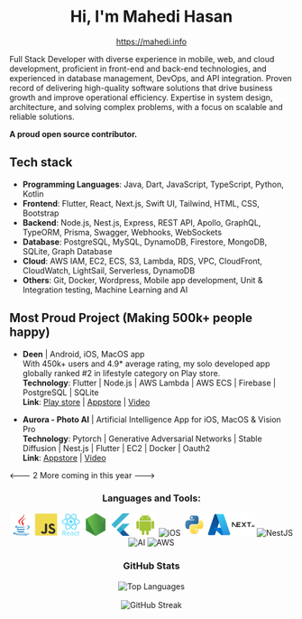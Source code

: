 <h1 align="center">Hi, I'm Mahedi Hasan</h1>

<p align="center">
<a href="https://mahedi.info">https://mahedi.info</a>
</p>

Full Stack Developer with diverse experience in mobile, web, and cloud development, proficient in front-end and back-end technologies, and experienced in database management, DevOps, and API integration. Proven record of delivering high-quality software solutions that drive business growth and improve operational efficiency. Expertise in system design, architecture, and solving complex problems, with a focus on scalable and reliable solutions. 

**A proud open source contributor.**

## Tech stack
- **Programming Languages**: Java, Dart, JavaScript, TypeScript, Python, Kotlin
- **Frontend**: Flutter, React, Next.js, Swift UI, Tailwind, HTML, CSS, Bootstrap
- **Backend**: Node.js, Nest.js, Express, REST API, Apollo, GraphQL, TypeORM, Prisma, Swagger, Webhooks, WebSockets
- **Database**: PostgreSQL, MySQL, DynamoDB, Firestore, MongoDB, SQLite, Graph Database
- **Cloud**: AWS IAM, EC2, ECS, S3, Lambda, RDS, VPC, CloudFront, CloudWatch, LightSail, Serverless, DynamoDB
- **Others**: Git, Docker, Wordpress, Mobile app development, Unit & Integration testing, Machine Learning and AI

## Most Proud Project (Making 500k+ people happy)

- **Deen** | Android, iOS, MacOS app  
  With 450k+ users and 4.9* average rating, my solo developed app globally ranked #2 in lifestyle category on Play store.  
  **Technology**: Flutter | Node.js | AWS Lambda | AWS ECS | Firebase | PostgreSQL | SQLite  
  **Link**: [Play store](https://play.google.com/store/apps/details?id=com.letsflutter.deen&hl=en_AU&gl=CA) | [Appstore](https://apps.apple.com/us/app/deen-islamic-app/id1617532276) | [Video](https://www.youtube.com/watch?v=9fCJA9vMP3o)

- **Aurora - Photo AI** | Artificial Intelligence App for iOS, MacOS & Vision Pro  
  **Technology**: Pytorch | Generative Adversarial Networks | Stable Diffusion | Nest.js | Flutter | EC2 | Docker | Oauth2  
  **Link**: [Appstore](https://apps.apple.com/us/app/aurora-photo-ai/id6575389040) | [Video](https://www.youtube.com/watch?v=VjKJREydhTY)

 <--- 2 More coming in this year --->

<h3 align="center">Languages and Tools:</h3>
<p align="center">
  <img src="https://raw.githubusercontent.com/devicons/devicon/master/icons/java/java-original.svg" alt="Java" width="40" height="40"/>
  <img src="https://raw.githubusercontent.com/devicons/devicon/master/icons/javascript/javascript-original.svg" alt="JavaScript" width="40" height="40"/>
  <img src="https://raw.githubusercontent.com/devicons/devicon/master/icons/react/react-original-wordmark.svg" alt="React" width="40" height="40"/>
  <img src="https://raw.githubusercontent.com/devicons/devicon/master/icons/nodejs/nodejs-original.svg" alt="Node.js" width="40" height="40"/>
  <img src="https://raw.githubusercontent.com/devicons/devicon/master/icons/flutter/flutter-original.svg" alt="Flutter" width="40" height="40"/>
  <img src="https://raw.githubusercontent.com/devicons/devicon/master/icons/android/android-original.svg" alt="Android" width="40" height="40"/>
  <img src="https://cdn.freebiesupply.com/logos/large/2x/apple-logo-png-transparent.png" alt="iOS" width="40" height="40"/>
  <img src="https://raw.githubusercontent.com/devicons/devicon/master/icons/python/python-original.svg" alt="Python" width="40" height="40"/>
  <img src="https://raw.githubusercontent.com/devicons/devicon/master/icons/azure/azure-original.svg" alt="Azure" width="40" height="40"/>
  <img src="https://raw.githubusercontent.com/devicons/devicon/master/icons/nextjs/nextjs-original-wordmark.svg" alt="Next.js" width="40" height="40"/>
  <img src="https://seeklogo.com/images/N/nestjs-logo-09342F76C0-seeklogo.com.png" alt="NestJS" width="40" height="40"/>
  <img src="https://img.icons8.com/color/48/000000/artificial-intelligence.png" alt="AI" width="40" height="40"/>
  <img src="https://www.pngplay.com/wp-content/uploads/3/Amazon-Web-Services-AWS-Logo-Transparent-PNG.png" alt="AWS" width="40" height="40"/>
</p>

<h3 align="center">GitHub Stats</h3>

<p align="center">
  <img align="center" src="https://github-readme-stats.vercel.app/api/top-langs/?username=mhutshow&layout=compact&theme=radical" alt="Top Languages" />
</p>

<p align="center">
  <img align="center" src="https://github-readme-streak-stats.herokuapp.com/?user=mhutshow&theme=radical" alt="GitHub Streak" />
</p>
